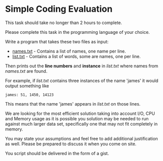 # Simple Coding Evaluation

This task should take no longer than 2 hours to complete. 

Please complete this task in the programming language of your choice.

Write a program that takes these two files as input:

* [names.txt](https://raw.githubusercontent.com/PerformLine/Eval/master/names.txt) - Contains a list of names, one name per line.
* [list.txt](https://raw.githubusercontent.com/PerformLine/Eval/master/list.txt) - Contains a list of words, some are names, one per line.

Then prints out the **line numbers** and **instance** in *list.txt* where names from *names.txt* are found.

For example, if *list.txt* contains three instances of the name 'james' it would output something like

```james: 51, 1450, 14123```

This means that the name 'james' appears in *list.txt* on those lines.

We are looking for the most efficient solution taking into account I/O, CPU and Memory usage as it is possible you solution may be needed to run against much larger data set, specifically one that may not fit completely in memory.  

You may state your assumptions and feel free to add additional justification as well. Please be prepared to discuss it when you come on site.

You script should be delivered in the form of a gist.
